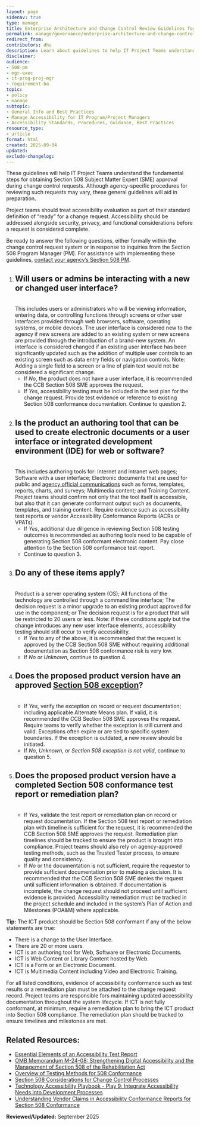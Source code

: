 ```yaml
---
layout: page
sidenav: true
type: manage
title: Enterprise Architecture and Change Control Review Guidelines for Project Teams
permalink: manage/governance/enterprise-architecture-and-change-control/
redirect_from: 
contributors: dhs
description: Learn about guidelines to help IT Project Teams understand the fundamental steps for obtaining Section 508 Subject Matter Expert (SME) approval during change control requests.
disclaimer: 
audience: 
- 508-pm
- mgr-exec
- it-prog-proj-mgr
- requirement-ba
topic: 
- policy
- manage
subtopic: 
- General Info and Best Practices
- Manage Accessibility for IT Program/Project Managers
- Accessibility Standards, Procedures, Guidance, Best Practices
resource_type: 
- article
format: html
created: 2025-09-04
updated: 
exclude-changelog: 
---
```

These guidelines will help IT Project Teams understand the fundamental steps for obtaining Section 508 Subject Matter Expert (SME) approval during change control requests. Although agency-specific procedures for reviewing such requests may vary, these general guidelines will aid in preparation.

Project teams should treat accessibility evaluation as part of their standard definition of “ready” for a change request. Accessibility should be addressed alongside security, privacy, and functional considerations before a request is considered complete.

Be ready to answer the following questions, either formally within the change control request system or in response to inquiries from the Section 508 Program Manager (PM). For assistance with implementing these guidelines, [contact your agency’s Section 508 PM]({{site.baseurl}}/tools/program-manager-listing/).
 
<ol class="usa-process-list">
  <li class="usa-process-list__item">
    <h2 class="usa-process-list__heading">Will users or admins be interacting with a new or changed user interface?</h2> <br>This includes users or administrators who will be viewing information, entering data, or controlling functions through screens or other user interfaces provided through web browsers, software, operating systems, or mobile devices. The user interface is considered new to the agency if new screens are added to an existing system or new screens are provided through the introduction of a brand-new system. An interface is considered changed if an existing user interface has been significantly updated such as the addition of multiple user controls to an existing screen such as data entry fields or navigation controls. Note: Adding a single field to a screen or a line of plain text would not be considered a significant change. 
    <ul>
   <li>If <em>No</em>, the product does not have a user interface, it is recommended the CCB Section 508 SME approves the request.</li>  
  <li>If <em>Yes</em>, accessibility testing must be included in the test plan for the change request. Provide test evidence or reference to existing Section 508 conformance documentation. Continue to question 2.</li></ul></li>
  
<li class="usa-process-list__item">
<h2 class="usa-process-list__heading">Is the product an authoring tool that can be used to create electronic documents or a user interface or integrated development environment (IDE) for web or software?</h2> <br>This includes authoring tools for: Internet and intranet web pages; Software with a user interface; Electronic documents that are used for public and <a href="{{site.baseurl}}/tools/glossary/#a">agency official communications</a> such as forms, templates, reports, charts, and surveys; Multimedia content; and Training Content. Project teams should confirm not only that the tool itself is accessible, but also that it can generate conformant output such as documents, templates, and training content. Require evidence such as accessibility test reports or vendor Accessibility Conformance Reports (ACRs or VPATs). 
    <ul>
   <li>If <em>Yes</em>, additional due diligence in reviewing Section 508 testing outcomes is recommended as authoring tools need to be capable of generating Section 508 conformant electronic content. Pay close attention to the Section 508 conformance test report.</li>   
  <li>Continue to question 3.</li></ul></li>

  <li class="usa-process-list__item">
<h2 class="usa-process-list__heading">Do any of these items apply?</h2> <br>Product is a server operating system (OS); All functions of the technology are controlled through a command line interface; The decision request is a minor upgrade to an existing product approved for use in the component; or The decision request is for a product that will be restricted to 20 users or less. Note: if these conditions apply but the change introduces any new user interface elements, accessibility testing should still occur to verify accessibility. 
      <ul>
   <li>If <em>Yes</em> to any of the above, it is recommended that the request is approved by the CCB Section 508 SME without requiring additional documentation as Section 508 conformance risk is very low.</li>   
  <li> If <em>No</em> or <em>Unknown</em>, continue to question 4.</li></ul></li> 
    
<li class="usa-process-list__item">
<h2 class="usa-process-list__heading">Does the proposed product version have an approved <a href="{{site.baseurl}}/buy/understanding-section-508-exceptions/">Section 508 exception</a>?</h2> <br>
      <ul>  
  <li>If <em>Yes</em>, verify the exception on record or request documentation; including applicable Alternate Means plan. If valid, it is recommended the CCB Section 508 SME approves the request. Require teams to verify whether the exception is still current and valid. Exceptions often expire or are tied to specific system boundaries. If the exception is outdated, a new review should be initiated.</li>  
   <li>If <em>No</em>, <em>Unknown</em>, or <em>Section 508 exception is not valid</em>, continue to question 5.</li></ul></li> 

  <li class="usa-process-list__item">
<h2 class="usa-process-list__heading">Does the proposed product version have a completed Section 508 conformance test report or remediation plan?</h2> <br>
      <ul>   
   <li>If <em>Yes</em>, validate the test report or remediation plan on record or request documentation. If the Section 508 test report or remediation plan with timeline is sufficient for the request, it is recommended the CCB Section 508 SME approves the request. Remediation plan timelines should be tracked to ensure the product is brought into compliance. Project teams should also rely on agency-approved testing methods, such as the Trusted Tester process, to ensure quality and consistency.</li>   
  <li>If <em>No</em> or the documentation is not sufficient, require the requestor to provide sufficient documentation prior to making a decision. It is recommended that the CCB Section 508 SME denies the request until sufficient information is obtained. If documentation is incomplete, the change request should not proceed until sufficient evidence is provided. Accessibility remediation must be tracked in the project schedule and included in the system’s Plan of Action and Milestones (POA&M) where applicable.</li></ul></li></ol>

<div class="border-base radius-lg border-1px padding-1 bg-primary-lighter" style="margin-top: 1.0em;"><strong>Tip:</strong> The ICT product should be Section 508 conformant if any of the below statements are true:
<ul>
<li>There is a change to the User Interface.</li>
<li>There are 20 or more users.</li>
<li>ICT is an authoring tool for Web, Software or Electronic Documents.</li>
<li>ICT is Web Content or Library Content hosted by Web.</li>
<li>ICT is a Form or an Electronic Document.</li>
<li>ICT is Multimedia Content including Video and Electronic Training.</li></ul>
For all listed conditions, evidence of accessibility conformance such as test results or a remediation plan must be attached to the change request record. Project teams are responsible fors maintaining updated accessibility documentation throughout the system lifecycle. If ICT is not fully conformant, at minimum, require a remediation plan to bring the ICT product into Section 508 compliance. The remediation plan should be tracked to ensure timelines and milestones are met.</div>

<h2>Related Resources:</h2>

* [Essential Elements of an Accessibility Test Report]({{site.baseurl}}/test/elements-of-an-accessibility-test-report/)  
* <a href="https://bidenwhitehouse.archives.gov/omb/management/ofcio/m-24-08-strengthening-digital-accessibility-and-the-management-of-section-508-of-the-rehabilitation-act/" target="_blank" class="usa-link--external">OMB Memorandum M-24-08: Strengthening Digital Accessibility and the Management of Section 508 of the Rehabilitation Act</a>
* [Overview of Testing Methods for 508 Conformance]({{site.baseurl}}/test/testing-overview/)  
* [Section 508 Considerations for Change Control Processes]({{site.baseurl}}/manage/governance/section-508-for-change-control-processes) 
* [Technology Accessibility Playbook \- Play 9: Integrate Accessibility Needs into Development Processes]({{site.baseurl}}/manage/playbooks/technology-accessibility-playbook-intro/play09/)  
* [Understanding Vendor Claims in Accessibility Conformance Reports for Section 508 Conformance]({{site.baseurl}}/buy/understand-claims/)   


**Reviewed/Updated:** September 2025